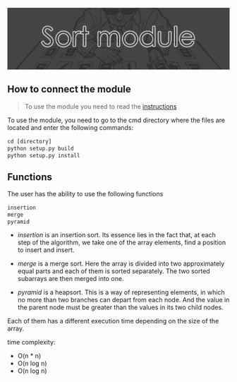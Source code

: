 ![](img.png)


## How to connect the module


>To use the module you need to read the [instructions](https://docs.google.com/document/d/19MxN56CTe5EYoF1h4ljvrmEvjdafgiBWdPQojFqUwz8/edit?usp=sharing)


To use the module, you need to go to the cmd directory where the files are located and enter the following commands:



```
cd [directory]
python setup.py build
python setup.py install
```

## Functions

The user has the ability to use the following functions

```
insertion
merge
pyramid
```

* _insertion_ is an insertion sort. Its essence lies in the fact that, at each step of the algorithm, we take one of the array elements, find a position to insert and insert.
  
* _merge_ is a merge sort. Here the array is divided into two approximately equal parts and each of them is sorted separately. The two sorted subarrays are then merged into one.
  
* _pyramid_ is a heapsort. This is a way of representing elements, in which no more than two branches can depart from each node. And the value in the parent node must be greater than the values in its two child nodes.
  
Each of them has a different execution time depending on the size of the array.
  
time complexity:
* O(n * n)
* O(n log n)
* O(n log n)
